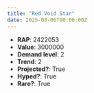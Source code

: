 ```yaml
---
title: "Red Void Star"
date: 2025-08-06T00:00:00Z
---
```

- **RAP**: 2422053
- **Value**: 3000000
- **Demand level**: 2
- **Trend**: 2
- **Projected?**: True
- **Hyped?**: True
- **Rare?**: True
